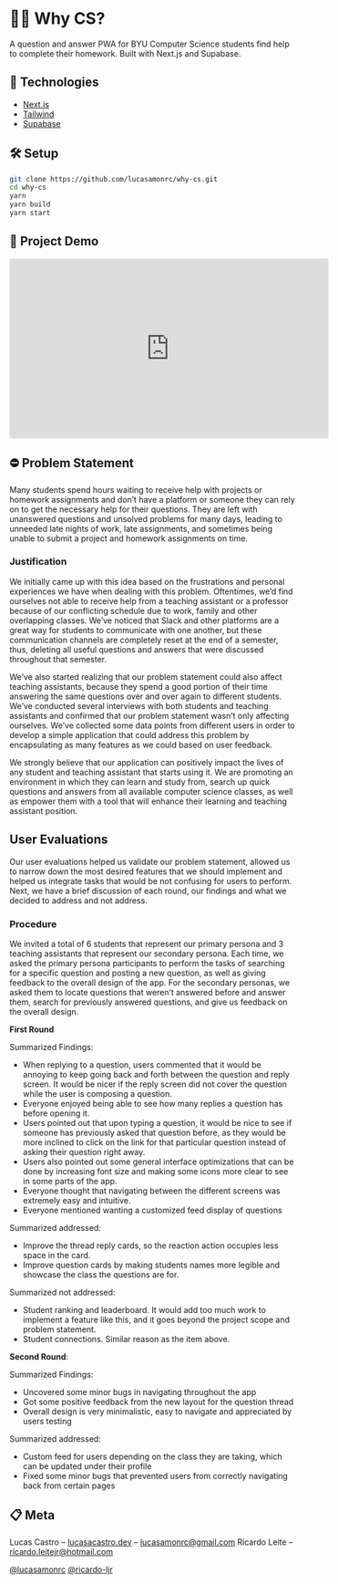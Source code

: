 # 🧑‍💻 Why CS?

A question and answer PWA for BYU Computer Science students find help to complete their homework. Built with Next.js and Supabase.

## 🚀 Technologies

- [Next.js](https://nextjs.org)
- [Tailwind](https://tailwindcss.com/)
- [Supabase](https://supabase.com/)

## 🛠 Setup

```sh
git clone https://github.com/lucasamonrc/why-cs.git
cd why-cs
yarn
yarn build
yarn start 
```

## 🎥 Project Demo

<iframe
  width="560"
  height="315"
  src="https://www.youtube.com/embed/SSxUSsD_rZY"
  title="YouTube video player"
  frameborder="0"
  allow="accelerometer; autoplay; clipboard-write; encrypted-media; gyroscope; picture-in-picture"
  allowfullscreen></iframe>

## ⛔️ Problem Statement

Many students spend hours waiting to receive help with projects or homework assignments and don’t have a platform or someone they can rely on to get the necessary help for their questions. They are left with unanswered questions and unsolved problems for many days, leading to unneeded late nights of work, late assignments, and sometimes being unable to submit a project and homework assignments on time.

### Justification

We initially came up with this idea based on the frustrations and personal experiences we have when dealing with this problem. Oftentimes, we’d find ourselves not able to receive help from a teaching assistant or a professor because of our conflicting schedule due to work, family and other overlapping classes. We’ve noticed that Slack and other platforms are a great way for students to communicate with one another, but these communication channels are completely reset at the end of a semester, thus, deleting all useful questions and answers that were discussed throughout that semester. 

We’ve also started realizing that our problem statement could also affect teaching assistants, because they spend a good portion of their time answering the same questions over and over again to different students. We’ve conducted several interviews with both students and teaching assistants and confirmed that our problem statement wasn’t only affecting ourselves. We’ve collected some data points from different users in order to develop a simple application that could address this problem by encapsulating as many features as we could based on user feedback. 

We strongly believe that our application can positively impact the lives of any student and teaching assistant that starts using it. We are promoting an environment in which they can learn and study from, search up quick questions and answers from all available computer science classes, as well as empower them with a tool that will enhance their learning and teaching assistant position.

## User Evaluations

Our user evaluations helped us validate our problem statement, allowed us to narrow down the most desired features that we should implement and helped us integrate tasks that would be not confusing for users to perform. Next, we have a brief discussion of each round, our findings and what we decided to address and not address.

### Procedure

We invited a total of 6 students that represent our primary persona and 3 teaching assistants that represent our secondary persona. Each time, we asked the primary persona participants to perform the tasks of searching for a specific question and posting a new question, as well as giving feedback to the overall design of the app. For the secondary personas, we asked them to locate questions that weren’t answered before and answer them, search for previously answered questions, and give us feedback on the overall design.

__First Round__ 

Summarized Findings:

- When replying to a question, users commented that it would be annoying to keep going back and forth between the question and reply screen. It would be nicer if the reply screen did not cover the question while the user is composing a question.
- Everyone enjoyed being able to see how many replies a question has before opening it.
- Users pointed out that upon typing a question, it would be nice to see if someone has
previously asked that question before, as they would be more inclined to click on the link
for that particular question instead of asking their question right away.
- Users also pointed out some general interface optimizations that can be done by
increasing font size and making some icons more clear to see in some parts of the app.
- Everyone thought that navigating between the different screens was extremely easy and
intuitive.
- Everyone mentioned wanting a customized feed display of questions

Summarized addressed:

- Improve the thread reply cards, so the reaction action occupies less space in the card.
- Improve question cards by making students names more legible and showcase the class the questions are for.

Summarized not addressed:

- Student ranking and leaderboard. It would add too much work to implement a feature like this, and it goes beyond the project scope and problem statement.
- Student connections. Similar reason as the item above.

__Second Round__:

Summarized Findings:

- Uncovered some minor bugs in navigating throughout the app
- Got some positive feedback from the new layout for the question thread
- Overall design is very minimalistic, easy to navigate and appreciated by users testing

Summarized addressed:

- Custom feed for users depending on the class they are taking, which can be updated under their profile
- Fixed some minor bugs that prevented users from correctly navigating back from certain pages

## 📋 Meta

Lucas Castro – [lucasacastro.dev](https://www.lucasacastro.dev) – lucasamonrc@gmail.com
Ricardo Leite – ricardo.leitejr@hotmail.com

[@lucasamonrc](https://github.com/lucasamonrc)
[@ricardo-ljr](https://github.com/ricardo-ljr)
